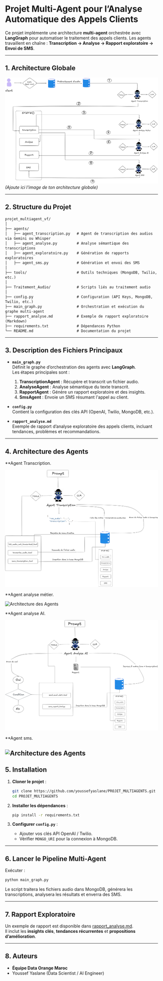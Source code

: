 # Projet Multi-Agent pour l’Analyse Automatique des Appels Clients

Ce projet implémente une architecture **multi-agent** orchestrée avec **LangGraph** pour automatiser le traitement des appels clients.
Les agents travaillent en chaîne : **Transcription → Analyse → Rapport exploratoire → Envoi de SMS**.

---

## **1. Architecture Globale**

![Architecture Globale](images/architecture_globale.png)  
*(Ajoute ici l'image de ton architecture globale)*

---

## **2. Structure du Projet**

```
projet_multiagent_vf/
│
├── agents/
│   ├── agent_transcription.py   # Agent de transcription des audios via Gemini ou Whisper
│   ├── agent_analyse.py         # Analyse sémantique des transcriptions
│   ├── agent_exploratoire.py    # Génération de rapports exploratoires
│   ├── agent_sms.py             # Génération et envoi des SMS
│
├── tools/                       # Outils techniques (MongoDB, Twilio, etc.)
│
├── Traitement_Audio/            # Scripts liés au traitement audio
│
├── config.py                    # Configuration (API Keys, MongoDB, Twilio, etc.)
├── main_graph.py                # Orchestration et exécution du graphe multi-agent
├── rapport_analyse.md           # Exemple de rapport exploratoire (Markdown)
├── requirements.txt             # Dépendances Python
└── README.md                    # Documentation du projet
```

---

## **3. Description des Fichiers Principaux**

- **`main_graph.py`**  
  Définit le graphe d’orchestration des agents avec **LangGraph**.  
  Les étapes principales sont :  
  1. **TranscriptionAgent** : Récupère et transcrit un fichier audio.  
  2. **AnalyseAgent** : Analyse sémantique du texte transcrit.  
  3. **RapportAgent** : Génère un rapport exploratoire et des insights.  
  4. **SmsAgent** : Envoie un SMS résumant l'appel au client.  

- **`config.py`**  
  Contient la configuration des clés API (OpenAI, Twilio, MongoDB, etc.).

- **`rapport_analyse.md`**  
  Exemple de rapport d’analyse exploratoire des appels clients, incluant tendances, problèmes et recommandations.

---

## **4. Architecture des Agents**

**Agent Transcription.  

![Architecture des Agents](images/architecture_agents.png)  

**Agent analyse métier.  

![Architecture des Agents](images/agent_analyses.png)  



**Agent analyse AI.  

![Architecture des Agents](images/agent_analyse_ai.png)  

**Agent sms.  

![Architecture des Agents](images/agentsms.png)  
---

## **5. Installation**

1. **Cloner le projet** :
   ```bash
   git clone https://github.com/youssefyaslane/PROJET_MULTIAGENTS.git
   cd PROJET_MULTIAGENTS
   ```

2. **Installer les dépendances** :
   ```bash
   pip install -r requirements.txt
   ```

3. **Configurer `config.py`** :
   - Ajouter vos clés API OpenAI / Twilio.
   - Vérifier `MONGO_URI` pour la connexion à MongoDB.

---

## **6. Lancer le Pipeline Multi-Agent**

Exécuter :
```bash
python main_graph.py
```

Le script traitera les fichiers audio dans MongoDB, générera les transcriptions, analysera les résultats et enverra des SMS.

---

## **7. Rapport Exploratoire**

Un exemple de rapport est disponible dans [rapport_analyse.md](rapport_analyse.md).  
Il inclut les **insights clés**, **tendances récurrentes** et **propositions d’amélioration**.

---

## **8. Auteurs**
- **Équipe Data Orange Maroc**
- Youssef Yaslane (Data Scientist / AI Engineer)
